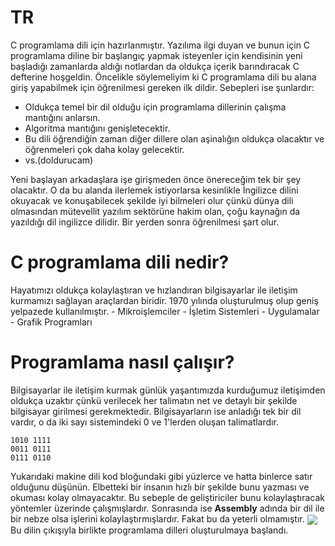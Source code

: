 # TR

  C programlama dili için hazırlanmıştır. Yazılıma ilgi duyan ve bunun için C programlama diline bir başlangıç yapmak isteyenler için kendisinin yeni başladığı zamanlarda aldığı notlardan da oldukça içerik barındıracak C defterine hoşgeldin. Öncelikle söylemeliyim ki C programlama dili bu alana giriş yapabilmek için öğrenilmesi gereken ilk dildir. Sebepleri ise şunlardır:
  - Oldukça temel bir dil olduğu için programlama dillerinin çalışma mantığını anlarsın.
  - Algoritma mantığını genişletecektir.
  - Bu dili öğrendiğin zaman diğer dillere olan aşinalığın oldukça olacaktır ve öğrenmeleri çok daha kolay gelecektir.
  - vs.(doldurucam)

  Yeni başlayan arkadaşlara işe girişmeden önce önereceğim tek bir şey olacaktır. O da bu alanda ilerlemek istiyorlarsa kesinlikle İngilizce dilini okuyacak ve konuşabilecek şekilde iyi bilmeleri olur çünkü dünya dili olmasından mütevellit yazılım sektörüne hakim olan, çoğu kaynağın da yazıldığı dil ingilizce dilidir. Bir yerden sonra öğrenilmesi şart olur.
  
#  C programlama dili nedir?
  Hayatımızı oldukça kolaylaştıran ve hızlandıran bilgisayarlar ile iletişim kurmamızı sağlayan araçlardan biridir.
  1970 yılında oluşturulmuş olup geniş yelpazede kullanılmıştır.
    - Mikroişlemciler
    - İşletim Sistemleri
    - Uygulamalar
    - Grafik Programları
# Programlama nasıl çalışır?
  Bilgisayarlar ile iletişim kurmak günlük yaşantımızda kurduğumuz iletişimden oldukça uzaktır çünkü verilecek her talimatın net ve detaylı bir şekilde bilgisayar girilmesi gerekmektedir. Bilgisayarların ise anladığı tek bir dil vardır, o da iki sayı sistemindeki 0 ve 1'lerden oluşan talimatlardır.
  ```
  1010 1111
  0011 0111
  0111 0110
  ```
  Yukarıdaki makine dili kod bloğundaki gibi yüzlerce ve hatta binlerce satır olduğunu düşünün. Elbetteki bir insanın hızlı bir şekilde bunu yazması ve okuması kolay olmayacaktır. Bu sebeple de geliştiriciler bunu kolaylaştıracak yöntemler üzerinde çalışmışlardır. Sonrasında ise **Assembly** adında bir dil ile bir nebze olsa işlerini kolaylaştırmışlardır. Fakat bu da yeterli olmamıştır.
 <img src="https://blog.logrocket.com/webassembly-how-and-why-559b7f96cd71/" align="center"/>
 Bu dilin çıkışıyla birlikte programlama dilleri oluşturulmaya başlandı.

